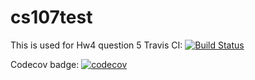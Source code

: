 # cs107test
This is used for Hw4 question 5
Travis CI:
[![Build Status](https://app.travis-ci.com/Adritsheu/cs107test.svg?branch=main)](https://app.travis-ci.com/Adritsheu/cs107test)

Codecov badge: 
[![codecov](https://codecov.io/gh/Adritsheu/cs107test/branch/main/graph/badge.svg?token=Pe9H2X057E)](https://codecov.io/gh/Adritsheu/cs107test)
